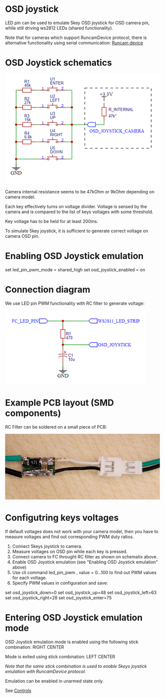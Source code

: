 # OSD joystick

LED pin can be used to emulate 5key OSD joystick for OSD camera pin, while still driving ws2812 LEDs (shared functionality).

Note that for cameras which support RuncamDevice protocol, there is alternative functionality using serial communication: [Runcam device](Runcam%20device.md)

# OSD Joystick schematics

![alt text](/docs/assets/images/osd_joystick_keys.png  "osd jystick keys")

Camera internal resistance seems to be 47kOhm or 9kOhm depending on camera model.

Each key effectively turns on voltage divider. Voltage is sensed by the camera and is compared to the list of keys voltages with some threshold.

Key voltage has to be held for at least 200ms.

To simulate 5key joystick, it is sufficient to generate correct voltage on camera OSD pin.

# Enabling OSD Joystick emulation

set led_pin_pwm_mode = shared_high
set osd_joystick_enabled = on

# Connection diagram

We use LED pin PWM functionality with RC filter to generate voltage:

![alt text](/docs/assets/images/ledpinpwmfilter.png  "led pin pwm filter")


# Example PCB layout (SMD components)

RC Filter can be soldered on a small piece of PCB:

![alt text](/docs/assets/images/osd_joystick.jpg  "osd joystick")

# Configutring keys voltages

If default voltages does not work with your camera model, then you have to measure voltages and find out corresponding PWM duty ratios.

1. Connect 5keys joystick to camera.
2. Measure voltages on OSD pin while each key is pressed.
3. Connect camera to FC throught RC filter as shown on schematix above.
4. Enable OSD Joystick emulation (see "Enabling OSD Joystick emulation" above)
4. Use cli command led_pin_pwm <value>, value = 0...100 to find out PWM values for each voltage.
5. Specify PWM values in configuration and save:

set osd_joystick_down=0
set osd_joystick_up=48
set osd_joystick_left=63
set osd_joystick_right=28
set osd_joystick_enter=75

# Entering OSD Joystick emulation mode

OSD Joystick emulation mode is enabled using the following stick combination:
RIGHT CENTER

Mode is exited using stick combination:
LEFT CENTER

*Note that the same stick combination is used to enable 5keys joystick emulation with RuncamDevice protocol.*

Emulation can be enabled in unarmed state only. 

See [Controls](Controls.md)
